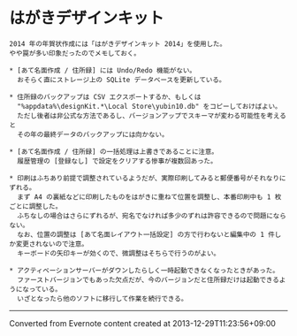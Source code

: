 # はがきデザインキット
```
2014 年の年賀状作成には「はがきデザインキット 2014」を使用した。
やや罠が多い印象だったのでメモしておく。

* [あて名面作成 / 住所録] には Undo/Redo 機能がない。
  おそらく直にストレージ上の SQLite データベースを更新している。

* 住所録のバックアップは CSV エクスポートするか、もしくは
  "%appdata%\designKit.*\Local Store\yubin10.db" をコピーしておけばよい。
  ただし後者は非公式な方法であるし、バージョンアップでスキーマが変わる可能性を考えると
  その年の最終データのバックアップには向かない。

* [あて名面作成 / 住所録] の一括処理は上書きであることに注意。
  履歴管理の [登録なし] で設定をクリアする惨事が複数回あった。

* 印刷はふちあり前提で調整されているようだが、実際印刷してみると郵便番号がそれなりにずれる。
  まず A4 の裏紙などに印刷したものをはがきに重ねて位置を調整し、本番印刷中も 1 枚ごとに調整した。
  ふちなしの場合はさらにずれるが、宛名でなければ多少のずれは許容できるので問題にならない。
  なお、位置の調整は [あて名面レイアウト一括設定] の方で行わないと編集中の 1 件しか変更されないので注意。
  キーボードの矢印キーが効くので、微調整はそちらで行うのがよい。

* アクティベーションサーバーがダウンしたらしく一時起動できなくなったときがあった。
  ファーストバージョンでもあった欠点だが、今のバージョンだと住所録だけは起動できるようになっている。
  いざとなったら他のソフトに移行して作業を続行できる。
```

------------------------------------------------------------------------

Converted from Evernote content created at 2013-12-29T11:23:56+09:00